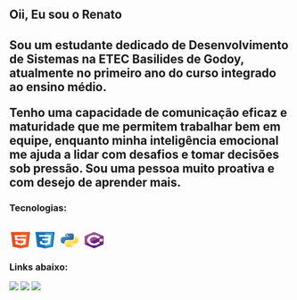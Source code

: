 ## Oii, Eu sou o Renato

<h2>Sou um estudante dedicado de Desenvolvimento de Sistemas na ETEC Basilides de Godoy, atualmente no primeiro ano do curso integrado ao ensino médio.

Tenho uma capacidade de comunicação eficaz e maturidade que me permitem trabalhar bem em equipe, enquanto minha inteligência emocional me ajuda a lidar com desafios e tomar decisões sob pressão.
Sou uma pessoa muito proativa e com desejo de aprender mais.</h2>

<h3>Tecnologias:</h3>
<div style="display: inline_block"><br>
  <img align="center" alt="Renato-HTML" height="30" width="40" src="https://raw.githubusercontent.com/devicons/devicon/master/icons/html5/html5-original.svg">
  <img align="center" alt="Renato-CSS" height="30" width="40" src="https://raw.githubusercontent.com/devicons/devicon/master/icons/css3/css3-original.svg">
  <img align="center" alt="Renato-Python" height="30" width="40" src="https://raw.githubusercontent.com/devicons/devicon/master/icons/python/python-original.svg">
  <img align="center" alt="Renato-Csharp" height="30" width="40" src="https://raw.githubusercontent.com/devicons/devicon/master/icons/csharp/csharp-original.svg">
</div>
  
  <h3>Links abaixo:</h3>

<div> 
 
  <a href="https://instagram.com/renatinxs_" target="_blank"><img src="https://img.shields.io/badge/-Instagram-%23E4405F?style=for-the-badge&logo=instagram&logoColor=white" target="_blank"></a>
  <a href = "renato27oliveiracordeiro@gmail.com"><img src="https://img.shields.io/badge/-Gmail-%23333?style=for-the-badge&logo=gmail&logoColor=white" target="_blank"></a>
  <a href="https://www.linkedin.com/in/renato-oliveira-cordeiro-0666a62b2/" target="_blank"><img src="https://img.shields.io/badge/-LinkedIn-%230077B5?style=for-the-badge&logo=linkedin&logoColor=white" target="_blank"></a> 
  
</div>
